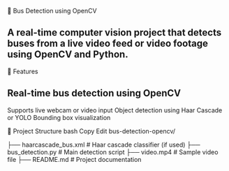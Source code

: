 🚌 Bus Detection using OpenCV
## A real-time computer vision project that detects buses from a live video feed or video footage using OpenCV and Python. ##

📌 Features
## Real-time bus detection using OpenCV ## 
Supports live webcam or video input
Object detection using Haar Cascade or YOLO
Bounding box visualization

📁 Project Structure
bash
Copy
Edit
bus-detection-opencv/

├── haarcascade_bus.xml       # Haar cascade classifier (if used)
├── bus_detection.py          # Main detection script
├── video.mp4                 # Sample video file
├── README.md                 # Project documentation

